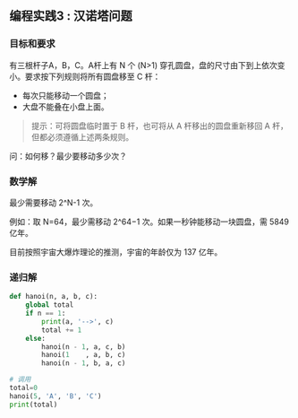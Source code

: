 ## 编程实践3 : 汉诺塔问题



### 目标和要求

有三根杆子A，B，C。A杆上有 N 个 (N>1) 穿孔圆盘，盘的尺寸由下到上依次变小。要求按下列规则将所有圆盘移至 C 杆：

- 每次只能移动一个圆盘；
- 大盘不能叠在小盘上面。

> 提示：可将圆盘临时置于 B 杆，也可将从 A 杆移出的圆盘重新移回 A 杆，但都必须遵循上述两条规则。

问：如何移？最少要移动多少次？



### 数学解

最少需要移动 2^N-1 次。

例如：取 N=64，最少需移动 2^64−1 次。如果一秒钟能移动一块圆盘，需 5849 亿年。

目前按照宇宙大爆炸理论的推测，宇宙的年龄仅为 137 亿年。



### 递归解

```python
def hanoi(n, a, b, c):
    global total
    if n == 1:
        print(a, '-->', c)
        total += 1
    else:
        hanoi(n - 1, a, c, b)
        hanoi(1    , a, b, c)
        hanoi(n - 1, b, a, c)

# 调用
total=0
hanoi(5, 'A', 'B', 'C')
print(total)
```
